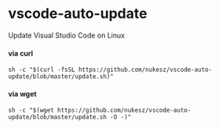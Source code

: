 # vscode-auto-update
Update Visual Studio Code on Linux

#### via curl

```shell
sh -c "$(curl -fsSL https://github.com/nukesz/vscode-auto-update/blob/master/update.sh)"
```

#### via wget

```shell
sh -c "$(wget https://github.com/nukesz/vscode-auto-update/blob/master/update.sh -O -)"
```